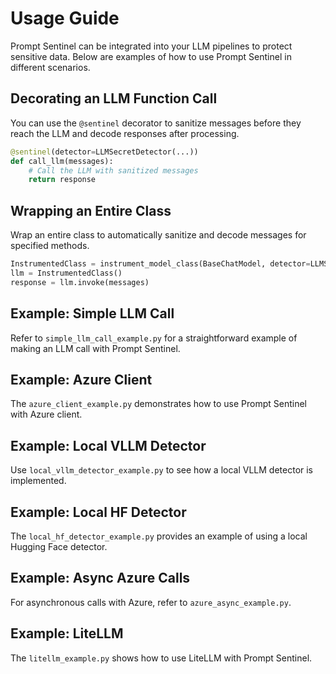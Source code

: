 # Usage Guide

Prompt Sentinel can be integrated into your LLM pipelines to protect sensitive data. Below are examples of how to use Prompt Sentinel in different scenarios.

## Decorating an LLM Function Call

You can use the `@sentinel` decorator to sanitize messages before they reach the LLM and decode responses after processing.

```python
@sentinel(detector=LLMSecretDetector(...))
def call_llm(messages):
    # Call the LLM with sanitized messages
    return response
```

## Wrapping an Entire Class

Wrap an entire class to automatically sanitize and decode messages for specified methods.

```python
InstrumentedClass = instrument_model_class(BaseChatModel, detector=LLMSecretDetector(...), methods_to_wrap=['invoke', 'ainvoke', 'stream', 'astream'])
llm = InstrumentedClass()
response = llm.invoke(messages)
```

## Example: Simple LLM Call

Refer to `simple_llm_call_example.py` for a straightforward example of making an LLM call with Prompt Sentinel.

## Example: Azure Client

The `azure_client_example.py` demonstrates how to use Prompt Sentinel with Azure client.

## Example: Local VLLM Detector

Use `local_vllm_detector_example.py` to see how a local VLLM detector is implemented.

## Example: Local HF Detector

The `local_hf_detector_example.py` provides an example of using a local Hugging Face detector.

## Example: Async Azure Calls

For asynchronous calls with Azure, refer to `azure_async_example.py`.

## Example: LiteLLM

The `litellm_example.py` shows how to use LiteLLM with Prompt Sentinel.